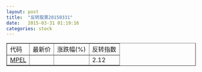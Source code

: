 ```yaml
---
layout: post
title:  "反转股票20150331"
date:   2015-03-31 01:19:16
categories: stock
---
```


<script type="text/javascript">
var stockList = []
stockList.push('gb_mpel');
</script>

<table border="1">
 <tr>
 <td>代码</td>
  <td>最新价</td>
  <td>涨跌幅(%)</td>
 <td>反转指数</td>
</tr>
  <tr id="mpel"><td><a href="http://stock.finance.sina.com.cn/usstock/quotes/MPEL.html" target="_blank">MPEL</a></td><td></td><td></td><td>2.12</td></tr>
</table>

